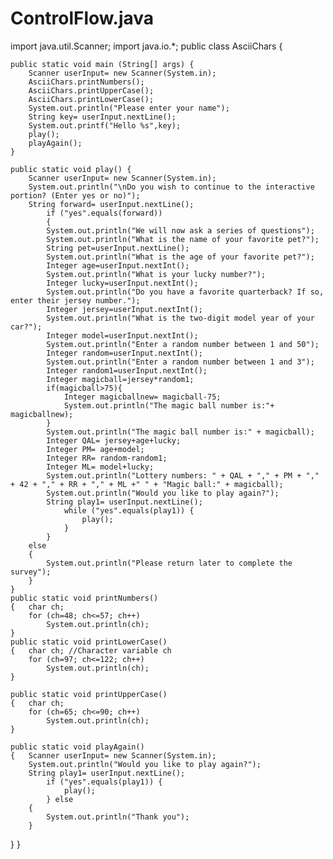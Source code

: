 # ControlFlow.java
import java.util.Scanner;
import java.io.*;
public class AsciiChars {

	public static void main (String[] args) {
		Scanner userInput= new Scanner(System.in);
		AsciiChars.printNumbers();
		AsciiChars.printUpperCase();
		AsciiChars.printLowerCase();
		System.out.println("Please enter your name");
		String key= userInput.nextLine();
		System.out.printf("Hello %s",key);
		play();
		playAgain();
	}
			
	public static void play() {
		Scanner userInput= new Scanner(System.in);
		System.out.println("\nDo you wish to continue to the interactive portion? (Enter yes or no)");
		String forward= userInput.nextLine();
			if ("yes".equals(forward)) 
			{
			System.out.println("We will now ask a series of questions");
			System.out.println("What is the name of your favorite pet?");
			String pet=userInput.nextLine();
			System.out.println("What is the age of your favorite pet?");
			Integer age=userInput.nextInt();
			System.out.println("What is your lucky number?");
			Integer lucky=userInput.nextInt();
			System.out.println("Do you have a favorite quarterback? If so, enter their jersey number.");
			Integer jersey=userInput.nextInt();
			System.out.println("What is the two-digit model year of your car?");
			Integer model=userInput.nextInt();
			System.out.println("Enter a random number between 1 and 50");
			Integer random=userInput.nextInt();
			System.out.println("Enter a random number between 1 and 3");
			Integer random1=userInput.nextInt();
			Integer magicball=jersey*random1;
			if(magicball>75){
				Integer magicballnew= magicball-75;
				System.out.println("The magic ball number is:"+ magicballnew);
			}
			System.out.println("The magic ball number is:" + magicball);
			Integer QAL= jersey+age+lucky;
			Integer PM= age+model;
			Integer RR= random-random1;
			Integer ML= model+lucky;
			System.out.println("Lottery numbers: " + QAL + "," + PM + "," + 42 + "," + RR + "," + ML +" " + "Magic ball:" + magicball); 
			System.out.println("Would you like to play again?");
			String play1= userInput.nextLine();
				while ("yes".equals(play1)) {
					play();
				}
			}
		else
		{
			System.out.println("Please return later to complete the survey");
		}
	}
	public static void printNumbers() 
	{ 	char ch;
		for (ch=48; ch<=57; ch++)
			System.out.println(ch);	
	}
	public static void printLowerCase()
	{	char ch; //Character variable ch
		for (ch=97; ch<=122; ch++)
			System.out.println(ch);
	}

	public static void printUpperCase() 
	{	char ch;
		for (ch=65; ch<=90; ch++)
			System.out.println(ch);	
	}	

	public static void playAgain() 
	{	Scanner userInput= new Scanner(System.in);
		System.out.println("Would you like to play again?");
		String play1= userInput.nextLine();
			if ("yes".equals(play1)) {
				play();
			} else
		{
			System.out.println("Thank you");
		}
}
}
